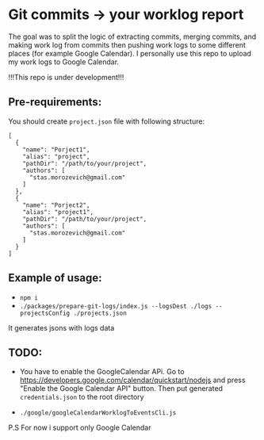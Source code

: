 # Git commits -> your worklog report

The goal was to split the logic of extracting commits, merging commits, and making work log from commits then pushing work logs to some different places (for example Google Calendar). I personally use this repo to upload my work logs to Google Calendar.

!!!This repo is under development!!!

## Pre-requirements:

You should create `project.json` file with following structure:

```
[
  {
    "name": "Porject1",
    "alias": "project",
    "pathDir": "/path/to/your/project",
    "authors": [
      "stas.morozevich@gmail.com"
    ]
  },
  {
    "name": "Porject2",
    "alias": "project1",
    "pathDir": "/path/to/your/project",
    "authors": [
      "stas.morozevich@gmail.com"
    ]
  }
]
```

## Example of usage:

- `npm i`
- `./packages/prepare-git-logs/index.js --logsDest ./logs --projectsConfig ./projects.json`

It generates jsons with logs data

## TODO:

- You have to enable the GoogleCalendar APi. Go to https://developers.google.com/calendar/quickstart/nodejs and press "Enable the Google Calendar API" button. Then put generated `credentials.json` to the root directory

- `./google/googleCalendarWorklogToEventsCli.js`

P.S For now i support only Google Calendar
